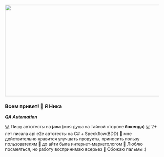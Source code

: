 <br clear="both">

<div align="center">
  <img height="300" width="600" src="https://media.giphy.com/media/v1.Y2lkPTc5MGI3NjExZzJ0cWVwYXRyemQxbHI3N2RhenF2eTJvaWwzOGxrMHR2anJ6ZGc1ZCZlcD12MV9pbnRlcm5hbF9naWZfYnlfaWQmY3Q9Zw/7MZ0v9KynmiSA/giphy.gif"  />
</div>

### Всем привет! 👋 Я Ника

**_QA Automation_**

:computer: Пишу автотесты на **java** (моя душа на тайной стороне **бэкенда**)
:computer: 2+ лет писала api e2e автотесты на C# + Speckflow(BDD)
:magnet: мне действительно нравится улучшать продукты, приносить пользу пользователям
:rocket: до айти была интернет-маркетологом
:blossom: Люблю посмеяться, но работу воспринимаю всерьез
:palm_tree: Обожаю пальмы :)


